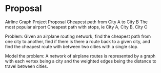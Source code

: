 # Proposal

Airline Graph Project Proposal
Cheapest path from City A to City B
The most popular airport
Cheapest path with stops, ie City A, City B, City C


Problem: Given an airplane routing network, find the cheapest path from one city to another, find if there is there a route back to a given city, and find the cheapest route with between two cities with a single stop.

Model the problem: A network of airplane routes is represented by a graph with each vertex being a city and the weighted edges being the distance to travel between cities.
